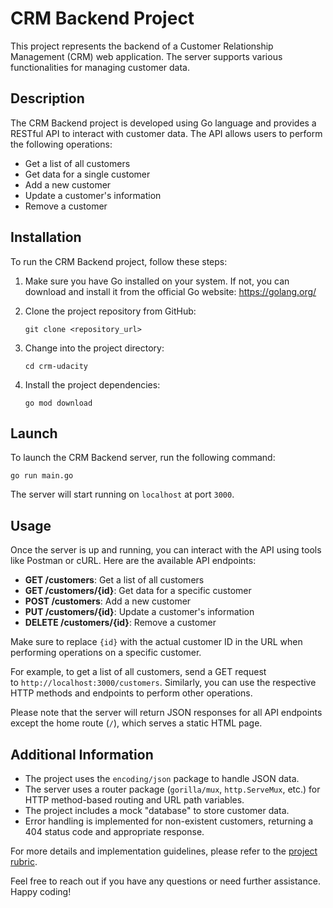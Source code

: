 # CRM Backend Project

This project represents the backend of a Customer Relationship Management (CRM) web application. The server supports various functionalities for managing customer data.

## Description

The CRM Backend project is developed using Go language and provides a RESTful API to interact with customer data. The API allows users to perform the following operations:

* Get a list of all customers
* Get data for a single customer
* Add a new customer
* Update a customer's information
* Remove a customer

## Installation

To run the CRM Backend project, follow these steps:

1. Make sure you have Go installed on your system. If not, you can download and install it from the official Go website: <https://golang.org/>
2. Clone the project repository from GitHub:

   ```
   git clone <repository_url>
   ```
3. Change into the project directory:

   ```
   cd crm-udacity
   ```
4. Install the project dependencies:

   ```
   go mod download
   ```

## Launch

To launch the CRM Backend server, run the following command:

```
go run main.go
```

The server will start running on `localhost` at port `3000`.

## Usage

Once the server is up and running, you can interact with the API using tools like Postman or cURL. Here are the available API endpoints:

* **GET /customers**: Get a list of all customers
* **GET /customers/{id}**: Get data for a specific customer
* **POST /customers**: Add a new customer
* **PUT /customers/{id}**: Update a customer's information
* **DELETE /customers/{id}**: Remove a customer

Make sure to replace `{id}` with the actual customer ID in the URL when performing operations on a specific customer.

For example, to get a list of all customers, send a GET request to `http://localhost:3000/customers`. Similarly, you can use the respective HTTP methods and endpoints to perform other operations.

Please note that the server will return JSON responses for all API endpoints except the home route (`/`), which serves a static HTML page.

## Additional Information

* The project uses the `encoding/json` package to handle JSON data.
* The server uses a router package (`gorilla/mux`, `http.ServeMux`, etc.) for HTTP method-based routing and URL path variables.
* The project includes a mock "database" to store customer data.
* Error handling is implemented for non-existent customers, returning a 404 status code and appropriate response.

For more details and implementation guidelines, please refer to the [project rubric](https://review.udacity.com/#!/rubrics/4856/view).

Feel free to reach out if you have any questions or need further assistance. Happy coding!
